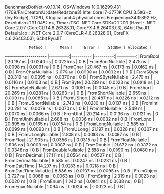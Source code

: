 
BenchmarkDotNet=v0.10.14, OS=Windows 10.0.16299.431 (1709/FallCreatorsUpdate/Redstone3)
Intel Core i7-3770K CPU 3.50GHz (Ivy Bridge), 1 CPU, 8 logical and 4 physical cores
Frequency=3435892 Hz, Resolution=291.0452 ns, Timer=TSC
.NET Core SDK=2.1.200
  [Host]     : .NET Core 2.0.7 (CoreCLR 4.6.26328.01, CoreFX 4.6.26403.03), 64bit RyuJIT
  DefaultJob : .NET Core 2.0.7 (CoreCLR 4.6.26328.01, CoreFX 4.6.26403.03), 64bit RyuJIT


               Method |      Mean |     Error |    StdDev | Allocated |
--------------------- |----------:|----------:|----------:|----------:|
             FromBool | 20.187 ns | 0.0240 ns | 0.0225 ns |       0 B |
     FromBoolNullable |  2.475 ns | 0.0098 ns | 0.0091 ns |       0 B |
             FromChar | 20.467 ns | 0.0173 ns | 0.0162 ns |       0 B |
     FromCharNullable |  2.679 ns | 0.0038 ns | 0.0032 ns |       0 B |
            FromSByte | 20.319 ns | 0.0395 ns | 0.0370 ns |       0 B |
    FromSByteNullable |  2.470 ns | 0.0116 ns | 0.0103 ns |       0 B |
             FromByte | 20.239 ns | 0.0023 ns | 0.0018 ns |       0 B |
     FromByteNullable |  2.671 ns | 0.0051 ns | 0.0045 ns |       0 B |
            FromShort | 20.269 ns | 0.0281 ns | 0.0263 ns |       0 B |
    FromShortNullable |  2.659 ns | 0.0091 ns | 0.0085 ns |       0 B |
           FromUShort | 20.487 ns | 0.0226 ns | 0.0212 ns |       0 B |
   FromUShortNullable |  2.743 ns | 0.0200 ns | 0.0187 ns |       0 B |
              FromInt | 20.281 ns | 0.0079 ns | 0.0070 ns |       0 B |
      FromIntNullable |  2.549 ns | 0.0070 ns | 0.0066 ns |       0 B |
             FromUInt | 20.214 ns | 0.0136 ns | 0.0121 ns |       0 B |
     FromUIntNullable |  2.688 ns | 0.0036 ns | 0.0032 ns |       0 B |
             FromLong | 20.895 ns | 0.0165 ns | 0.0154 ns |       0 B |
     FromLongNullable |  2.585 ns | 0.0099 ns | 0.0093 ns |       0 B |
            FromULong | 21.197 ns | 0.0328 ns | 0.0307 ns |       0 B |
    FromULongNullable |  2.838 ns | 0.0093 ns | 0.0087 ns |       0 B |
            FromFloat | 21.905 ns | 0.0356 ns | 0.0315 ns |       0 B |
    FromFloatNullable |  2.536 ns | 0.0098 ns | 0.0087 ns |       0 B |
           FromDouble | 21.672 ns | 0.0372 ns | 0.0348 ns |       0 B |
   FromDoubleNullable |  2.588 ns | 0.0090 ns | 0.0080 ns |       0 B |
          FromDecimal | 37.111 ns | 0.0564 ns | 0.0527 ns |       0 B |
  FromDecimalNullable |  8.585 ns | 0.0247 ns | 0.0231 ns |       0 B |
         FromDateTime | 14.207 ns | 0.0233 ns | 0.0218 ns |       0 B |
 FromDateTimeNullable |  8.836 ns | 0.0107 ns | 0.0095 ns |       0 B |
           FromObject |  3.727 ns | 0.0068 ns | 0.0063 ns |       0 B |
           FromString |  2.319 ns | 0.0023 ns | 0.0020 ns |       0 B |
             FromEnum |  1.042 ns | 0.0041 ns | 0.0038 ns |       0 B |
     FromEnumNullable |  1.094 ns | 0.0024 ns | 0.0023 ns |       0 B |
